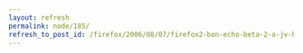 ```yaml
---
layout: refresh
permalink: node/185/
refresh_to_post_id: /firefox/2006/08/07/firefox2-bon-echo-beta-2-a-jv-hten
---
```

